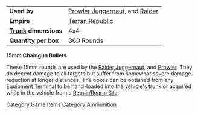 |                                             |                                                                                                             |
| ------------------------------------------- | ----------------------------------------------------------------------------------------------------------- |
| **Used by**                                 | [Prowler](Prowler.md "wikilink"),[Juggernaut](Juggernaut.md "wikilink"), and [Raider](Raider.md "wikilink") |
| **Empire**                                  | [Terran Republic](Terran_Republic.md "wikilink")                                                            |
| **[Trunk](Trunk.md "wikilink") dimensions** | 4x4                                                                                                         |
| **Quantity per box**                        | 360 Rounds                                                                                                  |

**15mm Chaingun Bullets**

These 15mm rounds are used by the
[Raider](Raider.md "wikilink"),[Juggernaut](Juggernaut.md "wikilink"), and
[Prowler](Prowler.md "wikilink"). They do decent damage to all targets but
suffer from somewhat severe damage reduction at longer distances. The
boxes can be obtained from any [Equipment
Terminal](Equipment_Terminal.md "wikilink") to be hand-loaded into the
[vehicle](vehicle.md "wikilink")'s [trunk](trunk.md "wikilink") or acquired
while in the vehicle from a [Repair/Rearm
Silo](Repair.md/Rearm_Silo "wikilink").

[Category:Game Items](Category:Game_Items.md "wikilink")
[Category:Ammunition](Category:Ammunition.md "wikilink")

